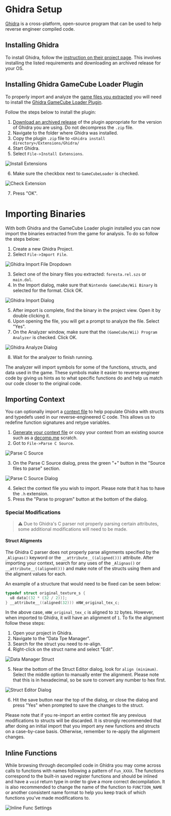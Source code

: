 # Ghidra Setup
[Ghidra](https://github.com/NationalSecurityAgency/ghidra) is a cross-platform, open-source program that can be used to help reverse engineer compiled code. 

## Installing Ghidra
To install Ghidra, follow the [instruction on their project page](https://github.com/NationalSecurityAgency/ghidra?tab=readme-ov-file#install). This involves installing the listed requirements and downloading an archived release for your OS.

## Installing Ghidra GameCube Loader Plugin
To properly import and analyze the [game files you extracted](./extract_game.md) you will need to install the [Ghidra GameCube Loader Plugin](https://github.com/Cuyler36/Ghidra-GameCube-Loader).

Follow the steps below to install the plugin:
1. [Download an archived release](https://github.com/Cuyler36/Ghidra-GameCube-Loader/releases) of the plugin appropriate for the version of Ghidra you are using. Do not decompress the `.zip` file.
2. Navigate to the folder where Ghidra was installed.
3. Copy the plugin `.zip` file to `<Ghidra install directory>/Extensions/Ghidra/`
4. Start Ghidra.
5. Select `File->Install Extensions`.

![Install Extensions](./doc_assets/ghidra_install_extensions.png)

6. Make sure the checkbox next to `GameCubeLoader` is checked.

![Check Extension](./doc_assets/ghidra_install_extensions_window.png)

7. Press "OK".

# Importing Binaries
With both Ghidra and the GameCube Loader plugin installed you can now import the binaries extracted from the game for analysis. To do so follow the steps below:
1. Create a new Ghidra Project.
2. Select `File->Import File`.

![Ghidra Import File Dropdown](./doc_assets/ghidra_import_file.png)

3. Select one of the binary files you extracted: `foresta.rel.szs` or `main.dol`.
4. In the Import dialog, make sure that `Nintendo GameCube/Wii Binary` is selected for the format. Click OK.

![Ghidra Import Dialog](./doc_assets/ghidra_import_dialog.png)

5. After import is complete, find the binary in the project view. Open it by double clicking it.
6. Upon opening the file, you will get a prompt to analyze the file. Select "Yes".
7. On the Analyzer window, make sure that the `(GameCube/Wii) Program Analyzer` is checked. Click OK.

![Ghidra Analyze Dialog](./doc_assets/ghidra_analyze_dialog.png)

8. Wait for the analyzer to finish running.

The analyzer will import symbols for some of the functions, structs, and data used in the game. These symbols make it easier to reverse engineer code by giving us hints as to what specific functions do and help us match our code closer to the original code.

## Importing Context
You can optionally import a [context file](generating_decomp_context.md) to help populate Ghidra with structs and typedefs used in our reverse-engineered C code. This allows us to redefine function signatures and retype variables.

1. [Generate your context file](./generating_decomp_context.md) or copy your context from an existing source such as a [decomp.me](https://decomp.me/) scratch.
2. Got to `File->Parse C Source`.

![Parse C Source](./doc_assets/ghidra_parse_c_source.png)

3. On the Parse C Source dialog, press the green "+" button in the "Source files to parse" section.

![Parse C Source Dialog](./doc_assets/ghidra_parse_c_dialog.png)

4. Select the context file you wish to import. Please note that it has to have the `.h` extension.
5. Press the "Parse to program" button at the bottom of the dialog.

### Special Modifications
> :warning: Due to Ghidra's C parser not properly parsing certain attributes, some additional modifications will need to be made.

#### Struct Aligments
The Ghidra C parser does not properly parse alignments specified by the `_Alignas()` keyword or the  `__attribute__((aligned()))` attribute. After importing your context, search for any uses of the `_Alignas()` or `__attribute__((aligned()))` and make note of the structs using them and the aligment values for each.

An example of a structure that would need to be fixed can be seen below:

~~~C
typedef struct original_texture_s {
  u8 data[(32 * (32 / 2))];
} __attribute__((aligned(32))) mNW_original_tex_c;
~~~

In the above case, `mNW_original_tex_c` is aligned to `32` bytes. However, when imported to Ghidra, it will have an alignment of `1`. To fix the alignment follow these steps:
1. Open your project in Ghidra.
2. Navigate to the "Data Tpe Manager".
3. Search for the struct you need to re-align.
4. Right-click on the struct name and select "Edit".

![Data Manager Struct](./doc_assets/ghidra_data_manager_struct_edit.png)

5. Near the bottom of the Struct Editor dialog, look for `align (minimum)`. Select the middle option to manually enter the alignment. Please note that this is in hexadecimal, so be sure to convert any number to hex first.

![Struct Editor Dialog](./doc_assets/ghidra_struct_editor_dialog.png)

6. Hit the save button near the top of the dialog, or close the dialog and press "Yes" when prompted to save the changes to the struct.

Please note that if you re-import an entire context file any previous modifications to structs will be discarded. It is strongly recommended that after doing an initial import that you import any new functions and structs on a case-by-case basis. Otherwise, remember to re-apply the alignment changes.

## Inline Functions
While browsing through decompiled code in Ghidra you may come across calls to functions with names following a pattern of `Fun_XXXX`. The functions correspond to the built-in saved register functions and should be inlined and have a `void` return type in order to give a more correct decompilation. It is also recommended to change the name of the function to `FUNCTION_NAME` or another consistent name format to help you keep track of which functions you've made modifications to.

![Inline Func Settings](./doc_assets/ghidra_inline_register_function.png)
